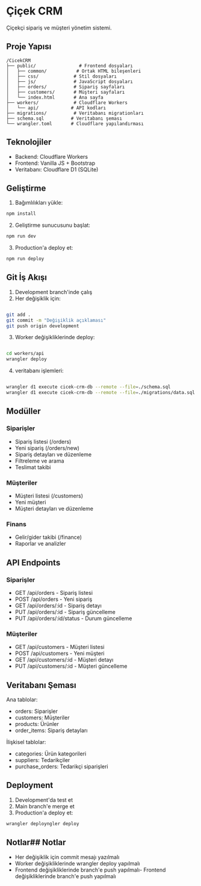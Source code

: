 # Çiçek CRM

Çiçekçi sipariş ve müşteri yönetim sistemi.

## Proje Yapısı

```
/CicekCRM
├── public/                # Frontend dosyaları
│   ├── common/           # Ortak HTML bileşenleri
│   ├── css/             # Stil dosyaları
│   ├── js/              # JavaScript dosyaları
│   ├── orders/          # Sipariş sayfaları
│   ├── customers/       # Müşteri sayfaları
│   └── index.html       # Ana sayfa
├── workers/             # Cloudflare Workers
│   └── api/            # API kodları
├── migrations/          # Veritabanı migrationları
├── schema.sql          # Veritabanı şeması
└── wrangler.toml       # Cloudflare yapılandırması
```

## Teknolojiler

- Backend: Cloudflare Workers
- Frontend: Vanilla JS + Bootstrap
- Veritabanı: Cloudflare D1 (SQLite)

## Geliştirme

1. Bağımlılıkları yükle:
```bash
npm install
```

2. Geliştirme sunucusunu başlat:
```bash
npm run dev
```

3. Production'a deploy et:
```bash
npm run deploy
```

## Git İş Akışı

1. Development branch'inde çalış
2. Her değişiklik için:
```bash

git add .
git commit -m "Değişiklik açıklaması"
git push origin development

```

3. Worker değişikliklerinde deploy:
```bash

cd workers/api
wrangler deploy

```
4. veritabanı işlemleri:
```bash

wrangler d1 execute cicek-crm-db --remote --file=./schema.sql
wrangler d1 execute cicek-crm-db --remote --file=./migrations/data.sql

```

## Modüller

### Siparişler
- Sipariş listesi (/orders)
- Yeni sipariş (/orders/new)
- Sipariş detayları ve düzenleme
- Filtreleme ve arama
- Teslimat takibi

### Müşteriler
- Müşteri listesi (/customers)
- Yeni müşteri
- Müşteri detayları ve düzenleme

### Finans
- Gelir/gider takibi (/finance)
- Raporlar ve analizler

## API Endpoints

### Siparişler
- GET /api/orders - Sipariş listesi
- POST /api/orders - Yeni sipariş
- GET /api/orders/:id - Sipariş detayı
- PUT /api/orders/:id - Sipariş güncelleme
- PUT /api/orders/:id/status - Durum güncelleme

### Müşteriler
- GET /api/customers - Müşteri listesi
- POST /api/customers - Yeni müşteri
- GET /api/customers/:id - Müşteri detayı
- PUT /api/customers/:id - Müşteri güncelleme

## Veritabanı Şeması

Ana tablolar:
- orders: Siparişler
- customers: Müşteriler
- products: Ürünler
- order_items: Sipariş detayları

İlişkisel tablolar:
- categories: Ürün kategorileri
- suppliers: Tedarikçiler
- purchase_orders: Tedarikçi siparişleri

## Deployment

1. Development'da test et
2. Main branch'e merge et
3. Production'a deploy et:
```bash
wrangler deployngler deploy
``````

## Notlar## Notlar

- Her değişiklik için commit mesajı yazılmalı
- Worker değişikliklerinde wrangler deploy yapılmalı
- Frontend değişikliklerinde branch'e push yapılmalı- Frontend değişikliklerinde branch'e push yapılmalı

